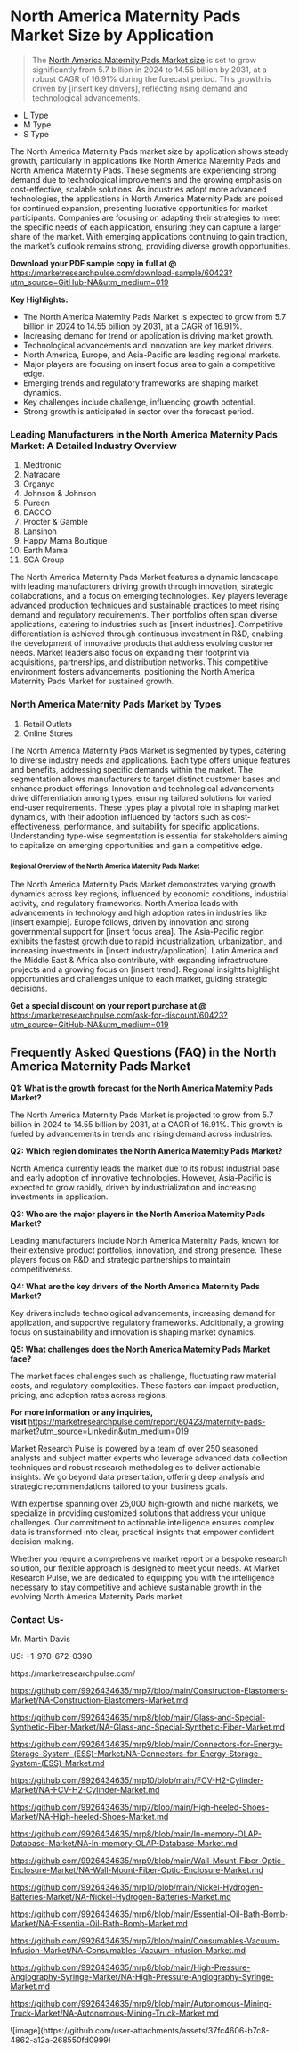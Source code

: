 <h1>North America Maternity Pads Market&nbsp;Size by Application</h1><blockquote><p>The <a href="https://marketresearchpulse.com/download-sample/60423?utm_source=GitHub-NA&amp;utm_medium=019">North America Maternity Pads Market size</a> is set to grow significantly from 5.7 billion in 2024 to 14.55 billion by 2031, at a robust CAGR of 16.91% during the forecast period. This growth is driven by [insert key drivers], reflecting rising demand and technological advancements.</p></blockquote><ul><li>L Type<li> M Type<li> S Type</li></ul><p>The North America Maternity Pads market size by application shows steady growth, particularly in applications like North America Maternity Pads and North America Maternity Pads. These segments are experiencing strong demand due to technological improvements and the growing emphasis on cost-effective, scalable solutions. As industries adopt more advanced technologies, the applications in North America Maternity Pads are poised for continued expansion, presenting lucrative opportunities for market participants. Companies are focusing on adapting their strategies to meet the specific needs of each application, ensuring they can capture a larger share of the market. With emerging applications continuing to gain traction, the market’s outlook remains strong, providing diverse growth opportunities.</p><p><strong>Download your PDF sample copy in full at @ </strong><a href="https://marketresearchpulse.com/download-sample/60423?utm_source=GitHub-NA&amp;utm_medium=019">https://marketresearchpulse.com/download-sample/60423?utm_source=GitHub-NA&amp;utm_medium=019</a></p><p><strong>Key Highlights: </strong></p><ul><li>The North America Maternity Pads Market is expected to grow from 5.7 billion in 2024 to 14.55 billion by 2031, at a CAGR of 16.91%.</li><li>Increasing demand for trend or application is driving market growth.</li><li>Technological advancements and innovation are key market drivers.</li><li>North America, Europe, and Asia-Pacific are leading regional markets.</li><li>Major players are focusing on insert focus area to gain a competitive edge.</li><li>Emerging trends and regulatory frameworks are shaping market dynamics.</li><li>Key challenges include challenge, influencing growth potential.</li><li>Strong growth is anticipated in sector over the forecast period.</li></ul><h3>Leading Manufacturers in the North America Maternity Pads Market: A Detailed Industry Overview</h3><ol><li>Medtronic</li><li>Natracare</li><li>Organyc</li><li>Johnson & Johnson</li><li>Pureen</li><li>DACCO</li><li>Procter & Gamble</li><li>Lansinoh</li><li>Happy Mama Boutique</li><li>Earth Mama</li><li>SCA Group</li></ol><div class="flex max-w-full flex-col flex-grow"><div class="min-h-8 text-message flex w-full flex-col items-end gap-2 whitespace-normal break-words [.text-message+&amp;]:mt-5" dir="auto" data-message-author-role="assistant" data-message-id="fd8432e4-4910-450d-b182-61b7bfb0a01f" data-message-model-slug="gpt-4o"><div class="flex w-full flex-col gap-1 empty:hidden first:pt-[3px]"><div class="markdown prose w-full break-words dark:prose-invert light"><p>The North America Maternity Pads Market features a dynamic landscape with leading manufacturers driving growth through innovation, strategic collaborations, and a focus on emerging technologies. Key players leverage advanced production techniques and sustainable practices to meet rising demand and regulatory requirements. Their portfolios often span diverse applications, catering to industries such as [insert industries]. Competitive differentiation is achieved through continuous investment in R&amp;D, enabling the development of innovative products that address evolving customer needs. Market leaders also focus on expanding their footprint via acquisitions, partnerships, and distribution networks. This competitive environment fosters advancements, positioning the North America Maternity Pads Market for sustained growth.</p></div></div></div></div><h3>North America Maternity Pads Market by Types</h3><ol><li>Retail Outlets<li> Online Stores</li></ol><div class="flex max-w-full flex-col flex-grow"><div class="min-h-8 text-message flex w-full flex-col items-end gap-2 whitespace-normal break-words [.text-message+&amp;]:mt-5" dir="auto" data-message-author-role="assistant" data-message-id="084470be-0bb7-4664-bddf-5156b4f41249" data-message-model-slug="gpt-4o-mini"><div class="flex w-full flex-col gap-1 empty:hidden first:pt-[3px]"><div class="markdown prose w-full break-words dark:prose-invert light"><p>The North America Maternity Pads Market is segmented by types, catering to diverse industry needs and applications. Each type offers unique features and benefits, addressing specific demands within the market. The segmentation allows manufacturers to target distinct customer bases and enhance product offerings. Innovation and technological advancements drive differentiation among types, ensuring tailored solutions for varied end-user requirements. These types play a pivotal role in shaping market dynamics, with their adoption influenced by factors such as cost-effectiveness, performance, and suitability for specific applications. Understanding type-wise segmentation is essential for stakeholders aiming to capitalize on emerging opportunities and gain a competitive edge.</p></div></div></div></div><h3><span style="font-size: 11px;">Regional Overview of the North America Maternity Pads Market</span></h3><div class="flex max-w-full flex-col flex-grow"><div class="min-h-8 text-message flex w-full flex-col items-end gap-2 whitespace-normal break-words [.text-message+&amp;]:mt-5" dir="auto" data-message-author-role="assistant" data-message-id="e9038762-ce64-4e30-91c9-9bd413514231" data-message-model-slug="gpt-4o-mini"><div class="flex w-full flex-col gap-1 empty:hidden first:pt-[3px]"><div class="markdown prose w-full break-words dark:prose-invert light"><p>The North America Maternity Pads Market demonstrates varying growth dynamics across key regions, influenced by economic conditions, industrial activity, and regulatory frameworks. North America leads with advancements in technology and high adoption rates in industries like [insert example]. Europe follows, driven by innovation and strong governmental support for [insert focus area]. The Asia-Pacific region exhibits the fastest growth due to rapid industrialization, urbanization, and increasing investments in [insert industry/application]. Latin America and the Middle East &amp; Africa also contribute, with expanding infrastructure projects and a growing focus on [insert trend]. Regional insights highlight opportunities and challenges unique to each market, guiding strategic decisions.</p></div></div></div></div><p><strong>Get a special discount on your report purchase at @ </strong><a href="https://marketresearchpulse.com/ask-for-discount/60423?utm_source=GitHub-NA&amp;utm_medium=019">https://marketresearchpulse.com/ask-for-discount/60423?utm_source=GitHub-NA&amp;utm_medium=019</a></p><h2>Frequently Asked Questions (FAQ) in the North America Maternity Pads Market</h2><p><strong>Q1: What is the growth forecast for the North America Maternity Pads Market?</strong></p><p>The North America Maternity Pads Market is projected to grow from 5.7 billion in 2024 to 14.55 billion by 2031, at a CAGR of 16.91%. This growth is fueled by advancements in trends and rising demand across industries.</p><p><strong>Q2: Which region dominates the North America Maternity Pads Market?</strong></p><p>North America currently leads the market due to its robust industrial base and early adoption of innovative technologies. However, Asia-Pacific is expected to grow rapidly, driven by industrialization and increasing investments in application.</p><p><strong>Q3: Who are the major players in the North America Maternity Pads Market?</strong></p><p>Leading manufacturers include North America Maternity Pads, known for their extensive product portfolios, innovation, and strong presence. These players focus on R&amp;D and strategic partnerships to maintain competitiveness.</p><p><strong>Q4: What are the key drivers of the North America Maternity Pads Market?</strong></p><p>Key drivers include technological advancements, increasing demand for application, and supportive regulatory frameworks. Additionally, a growing focus on sustainability and innovation is shaping market dynamics.</p><p><strong>Q5: What challenges does the North America Maternity Pads Market face?</strong></p><p>The market faces challenges such as challenge, fluctuating raw material costs, and regulatory complexities. These factors can impact production, pricing, and adoption rates across regions.</p><p><strong>For more information or any inquiries, visit&nbsp;</strong><a href="https://marketresearchpulse.com/report/60423/maternity-pads-market?utm_source=Linkedin&utm_medium=019">https://marketresearchpulse.com/report/60423/maternity-pads-market?utm_source=Linkedin&utm_medium=019</a></p><p>Market Research Pulse is powered by a team of over 250 seasoned analysts and subject matter experts who leverage advanced data collection techniques and robust research methodologies to deliver actionable insights. We go beyond data presentation, offering deep analysis and strategic recommendations tailored to your business goals.</p><p>With expertise spanning over 25,000 high-growth and niche markets, we specialize in providing customized solutions that address your unique challenges. Our commitment to actionable intelligence ensures complex data is transformed into clear, practical insights that empower confident decision-making.</p><p>Whether you require a comprehensive market report or a bespoke research solution, our flexible approach is designed to meet your needs. At Market Research Pulse, we are dedicated to equipping you with the intelligence necessary to stay competitive and achieve sustainable growth in the evolving North America Maternity Pads market.</p><h3><strong>Contact Us-</strong></h3><p>Mr. Martin Davis</p><p>US: +1-970-672-0390</p><p>https://marketresearchpulse.com/</p><p><a href="https://github.com/9926434635/mrp7/blob/main/Construction-Elastomers-Market/NA-Construction-Elastomers-Market.md">https://github.com/9926434635/mrp7/blob/main/Construction-Elastomers-Market/NA-Construction-Elastomers-Market.md</a></p><p><a href="https://github.com/9926434635/mrp8/blob/main/Glass-and-Special-Synthetic-Fiber-Market/NA-Glass-and-Special-Synthetic-Fiber-Market.md">https://github.com/9926434635/mrp8/blob/main/Glass-and-Special-Synthetic-Fiber-Market/NA-Glass-and-Special-Synthetic-Fiber-Market.md</a></p><p><a href="https://github.com/9926434635/mrp9/blob/main/Connectors-for-Energy-Storage-System-(ESS)-Market/NA-Connectors-for-Energy-Storage-System-(ESS)-Market.md">https://github.com/9926434635/mrp9/blob/main/Connectors-for-Energy-Storage-System-(ESS)-Market/NA-Connectors-for-Energy-Storage-System-(ESS)-Market.md</a></p><p><a href="https://github.com/9926434635/mrp10/blob/main/FCV-H2-Cylinder-Market/NA-FCV-H2-Cylinder-Market.md">https://github.com/9926434635/mrp10/blob/main/FCV-H2-Cylinder-Market/NA-FCV-H2-Cylinder-Market.md</a></p><p><a href="https://github.com/9926434635/mrp7/blob/main/High-heeled-Shoes-Market/NA-High-heeled-Shoes-Market.md">https://github.com/9926434635/mrp7/blob/main/High-heeled-Shoes-Market/NA-High-heeled-Shoes-Market.md</a></p><p><a href="https://github.com/9926434635/mrp8/blob/main/In-memory-OLAP-Database-Market/NA-In-memory-OLAP-Database-Market.md">https://github.com/9926434635/mrp8/blob/main/In-memory-OLAP-Database-Market/NA-In-memory-OLAP-Database-Market.md</a></p><p><a href="https://github.com/9926434635/mrp9/blob/main/Wall-Mount-Fiber-Optic-Enclosure-Market/NA-Wall-Mount-Fiber-Optic-Enclosure-Market.md">https://github.com/9926434635/mrp9/blob/main/Wall-Mount-Fiber-Optic-Enclosure-Market/NA-Wall-Mount-Fiber-Optic-Enclosure-Market.md</a></p><p><a href="https://github.com/9926434635/mrp10/blob/main/Nickel-Hydrogen-Batteries-Market/NA-Nickel-Hydrogen-Batteries-Market.md">https://github.com/9926434635/mrp10/blob/main/Nickel-Hydrogen-Batteries-Market/NA-Nickel-Hydrogen-Batteries-Market.md</a></p><p><a href="https://github.com/9926434635/mrp6/blob/main/Essential-Oil-Bath-Bomb-Market/NA-Essential-Oil-Bath-Bomb-Market.md">https://github.com/9926434635/mrp6/blob/main/Essential-Oil-Bath-Bomb-Market/NA-Essential-Oil-Bath-Bomb-Market.md</a></p><p><a href="https://github.com/9926434635/mrp7/blob/main/Consumables-Vacuum-Infusion-Market/NA-Consumables-Vacuum-Infusion-Market.md">https://github.com/9926434635/mrp7/blob/main/Consumables-Vacuum-Infusion-Market/NA-Consumables-Vacuum-Infusion-Market.md</a></p><p><a href="https://github.com/9926434635/mrp8/blob/main/High-Pressure-Angiography-Syringe-Market/NA-High-Pressure-Angiography-Syringe-Market.md">https://github.com/9926434635/mrp8/blob/main/High-Pressure-Angiography-Syringe-Market/NA-High-Pressure-Angiography-Syringe-Market.md</a></p><p><a href="https://github.com/9926434635/mrp9/blob/main/Autonomous-Mining-Truck-Market/NA-Autonomous-Mining-Truck-Market.md">https://github.com/9926434635/mrp9/blob/main/Autonomous-Mining-Truck-Market/NA-Autonomous-Mining-Truck-Market.md</a></p>
![image](https://github.com/user-attachments/assets/37fc4606-b7c8-4862-a12a-268550fd0999)
